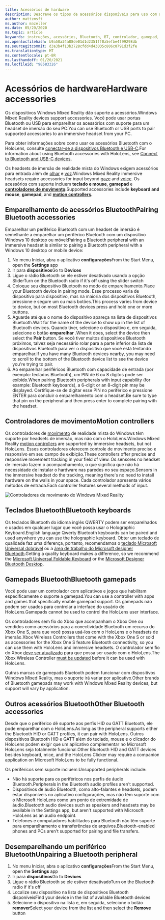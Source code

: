 ```yaml
---
title: Acessórios de hardware
description: Descreve os tipos de acessórios disponíveis para uso com a realidade mista do Windows e como configurá-los.
author: mattzmsft
ms.author: mazeller
ms.date: 05/20/2020
ms.topic: article
keywords: instruções, acessórios, Bluetooth, BT, controlador, gamepad, clico, Xbox, hardware, headset de realidade misturada, headset de realidade mista do Windows, headset da realidade virtual e controlador de movimento
ms.openlocfilehash: b9a58a34a88de01d1d2351ff0a5efbe4f99298db
ms.sourcegitcommit: d3a3b4f13b3728cfdd4d43035c806c0791d3f2fe
ms.translationtype: MT
ms.contentlocale: pt-BR
ms.lasthandoff: 01/20/2021
ms.locfileid: "98583326"
---
```

# <a name="hardware-accessories"></a><span data-ttu-id="4c2fd-104">Acessórios de hardware</span><span class="sxs-lookup"><span data-stu-id="4c2fd-104">Hardware accessories</span></span>

<span data-ttu-id="4c2fd-105">Os dispositivos Windows Mixed Reality dão suporte a acessórios.</span><span class="sxs-lookup"><span data-stu-id="4c2fd-105">Windows Mixed Reality devices support accessories.</span></span> <span data-ttu-id="4c2fd-106">Você pode usar portas Bluetooth ou USB para emparelhar os acessórios com suporte para um headset de imersão do seu PC.</span><span class="sxs-lookup"><span data-stu-id="4c2fd-106">You can use Bluetooth or USB ports to pair supported accessories to an immersive headset from your PC.</span></span>

<span data-ttu-id="4c2fd-107">Para obter informações sobre como usar os acessórios Bluetooth com o HoloLens, consulte [conectar-se a dispositivos Bluetooth e USB-C](/hololens/hololens-connect-devices).</span><span class="sxs-lookup"><span data-stu-id="4c2fd-107">For information about using Bluetooth accessories with HoloLens, see [Connect to Bluetooth and USB-C devices](/hololens/hololens-connect-devices).</span></span>

<span data-ttu-id="4c2fd-108">Os headsets de imersão de realidade mista do Windows exigem acessórios para entrada além de [olhar](../design/gaze-and-commit.md) e [voz](../design/voice-input.md).</span><span class="sxs-lookup"><span data-stu-id="4c2fd-108">Windows Mixed Reality immersive headsets require accessories for input beyond [gaze](../design/gaze-and-commit.md) and [voice](../design/voice-input.md).</span></span> <span data-ttu-id="4c2fd-109">Os acessórios com suporte incluem **teclado e mouse**, **gamepad** e **[controladores de movimento](../design/motion-controllers.md)**.</span><span class="sxs-lookup"><span data-stu-id="4c2fd-109">Supported accessories include **keyboard and mouse**, **gamepad**, and **[motion controllers](../design/motion-controllers.md)**.</span></span>

## <a name="pairing-bluetooth-accessories"></a><span data-ttu-id="4c2fd-110">Emparelhamento de acessórios Bluetooth</span><span class="sxs-lookup"><span data-stu-id="4c2fd-110">Pairing Bluetooth accessories</span></span>

<span data-ttu-id="4c2fd-111">Emparelhar um periférico Bluetooth com um headset de imersão é semelhante a emparelhar um periférico Bluetooth com um dispositivo Windows 10 desktop ou móvel:</span><span class="sxs-lookup"><span data-stu-id="4c2fd-111">Pairing a Bluetooth peripheral with an immersive headset is similar to pairing a Bluetooth peripheral with a Windows 10 desktop or mobile device:</span></span>

1. <span data-ttu-id="4c2fd-112">No menu Iniciar, abra o aplicativo **configurações**</span><span class="sxs-lookup"><span data-stu-id="4c2fd-112">From the Start Menu, open the **Settings** app</span></span>
2. <span data-ttu-id="4c2fd-113">Ir para **dispositivos**</span><span class="sxs-lookup"><span data-stu-id="4c2fd-113">Go to **Devices**</span></span>
3. <span data-ttu-id="4c2fd-114">Ligue o rádio Bluetooth se ele estiver desativado usando a opção Slider</span><span class="sxs-lookup"><span data-stu-id="4c2fd-114">Turn on the Bluetooth radio if it's off using the slider switch</span></span>
4. <span data-ttu-id="4c2fd-115">Coloque seu dispositivo Bluetooth no modo de emparelhamento.</span><span class="sxs-lookup"><span data-stu-id="4c2fd-115">Place your Bluetooth device in pairing mode.</span></span> <span data-ttu-id="4c2fd-116">Esse processo varia de dispositivo para dispositivo, mas na maioria dos dispositivos Bluetooth, pressione e segure um ou mais botões.</span><span class="sxs-lookup"><span data-stu-id="4c2fd-116">This process varies from device to device, but on most Bluetooth devices press and hold one or more buttons.</span></span>
5. <span data-ttu-id="4c2fd-117">Aguarde até que o nome do dispositivo apareça na lista de dispositivos Bluetooth.</span><span class="sxs-lookup"><span data-stu-id="4c2fd-117">Wait for the name of the device to show up in the list of Bluetooth devices.</span></span> <span data-ttu-id="4c2fd-118">Quando tiver, selecione o dispositivo e, em seguida, selecione o botão **emparelhar** .</span><span class="sxs-lookup"><span data-stu-id="4c2fd-118">When it does, select the device then select the **Pair** button.</span></span> <span data-ttu-id="4c2fd-119">Se você tiver muitos dispositivos Bluetooth próximos, talvez seja necessário rolar para a parte inferior da lista de dispositivos Bluetooth para ver o dispositivo que você está tentando emparelhar.</span><span class="sxs-lookup"><span data-stu-id="4c2fd-119">If you have many Bluetooth devices nearby, you may need to scroll to the bottom of the Bluetooth device list to see the device you're trying to pair.</span></span>
6. <span data-ttu-id="4c2fd-120">Ao emparelhar periféricos Bluetooth com capacidade de entrada (por exemplo: teclados Bluetooth), um PIN de 6 ou 8 dígitos pode ser exibido.</span><span class="sxs-lookup"><span data-stu-id="4c2fd-120">When pairing Bluetooth peripherals with input capability (for example: Bluetooth keyboards), a 6-digit or an 8-digit pin may be displayed.</span></span> <span data-ttu-id="4c2fd-121">Certifique-se de digitar esse PIN no periférico e pressione ENTER para concluir o emparelhamento com o headset.</span><span class="sxs-lookup"><span data-stu-id="4c2fd-121">Be sure to type that pin on the peripheral and then press enter to complete pairing with the headset.</span></span>

## <a name="motion-controllers"></a><span data-ttu-id="4c2fd-122">Controladores de movimento</span><span class="sxs-lookup"><span data-stu-id="4c2fd-122">Motion controllers</span></span>

<span data-ttu-id="4c2fd-123">Os controladores de [movimento](../design/motion-controllers.md) de realidade mista do Windows têm suporte por headsets de imersão, mas não com o HoloLens.</span><span class="sxs-lookup"><span data-stu-id="4c2fd-123">Windows Mixed Reality [motion controllers](../design/motion-controllers.md) are supported by immersive headsets, but not HoloLens.</span></span> <span data-ttu-id="4c2fd-124">Esses controladores oferecem controle de movimento preciso e responsivo em seu campo de exibição.</span><span class="sxs-lookup"><span data-stu-id="4c2fd-124">These controllers offer precise and responsive movement tracking in your field of view.</span></span> <span data-ttu-id="4c2fd-125">Os sensores no headset de imersão fazem o acompanhamento, o que significa que não há necessidade de instalar o hardware nas paredes no seu espaço.</span><span class="sxs-lookup"><span data-stu-id="4c2fd-125">Sensors in the immersive headset do the tracking, meaning there's no need to install hardware on the walls in your space.</span></span> <span data-ttu-id="4c2fd-126">Cada controlador apresenta vários métodos de entrada.</span><span class="sxs-lookup"><span data-stu-id="4c2fd-126">Each controller features several methods of input.</span></span>

![Controladores de movimento do Windows Mixed Reality](../design/images/winmr-ck-1080x1080-350px.jpg)

## <a name="bluetooth-keyboards"></a><span data-ttu-id="4c2fd-128">Teclados Bluetooth</span><span class="sxs-lookup"><span data-stu-id="4c2fd-128">Bluetooth keyboards</span></span>

<span data-ttu-id="4c2fd-129">Os teclados Bluetooth do idioma inglês QWERTY podem ser emparelhados e usados em qualquer lugar que você possa usar o Holographic Keyboard.</span><span class="sxs-lookup"><span data-stu-id="4c2fd-129">English language Qwerty Bluetooth keyboards can be paired and used anywhere you can use the holographic keyboard.</span></span> <span data-ttu-id="4c2fd-130">Obter um teclado de qualidade faz uma diferença, portanto, recomendamos o [teclado Microsoft Universal dobrável](https://www.microsoft.com/accessories/products/keyboards/universal-foldable-keyboard/gu5-00001) ou a [área de trabalho do Microsoft designer Bluetooth](https://www.microsoft.com/accessories/products/keyboards/designer-bluetooth-desktop/7n9-00001).</span><span class="sxs-lookup"><span data-stu-id="4c2fd-130">Getting a quality keyboard makes a difference, so we recommend the [Microsoft Universal Foldable Keyboard](https://www.microsoft.com/accessories/products/keyboards/universal-foldable-keyboard/gu5-00001) or the [Microsoft Designer Bluetooth Desktop](https://www.microsoft.com/accessories/products/keyboards/designer-bluetooth-desktop/7n9-00001).</span></span>

## <a name="bluetooth-gamepads"></a><span data-ttu-id="4c2fd-131">Gamepads Bluetooth</span><span class="sxs-lookup"><span data-stu-id="4c2fd-131">Bluetooth gamepads</span></span>

<span data-ttu-id="4c2fd-132">Você pode usar um controlador com aplicativos e jogos que habilitam especificamente o suporte a gamepad.</span><span class="sxs-lookup"><span data-stu-id="4c2fd-132">You can use a controller with apps and games that specifically enable gamepad support.</span></span> <span data-ttu-id="4c2fd-133">Os gamepads não podem ser usados para controlar a interface do usuário do HoloLens.</span><span class="sxs-lookup"><span data-stu-id="4c2fd-133">Gamepads cannot be used to control the HoloLens user interface.</span></span>

<span data-ttu-id="4c2fd-134">Os controladores sem fio do Xbox que acompanham o Xbox One ou vendidos como acessórios para a conectividade Bluetooth um recurso do Xbox One S, para que você possa usá-los com o HoloLens e o headsets de imersão.</span><span class="sxs-lookup"><span data-stu-id="4c2fd-134">Xbox Wireless Controllers that come with the Xbox One S or sold as accessories for the Xbox One S feature Bluetooth connectivity, so you can use them with HoloLens and immersive headsets.</span></span> <span data-ttu-id="4c2fd-135">O controlador sem fio do Xbox [deve ser atualizado](https://support.xbox.com/xbox-one/accessories/update-controller-for-stereo-headset-adapter) para que possa ser usado com o HoloLens.</span><span class="sxs-lookup"><span data-stu-id="4c2fd-135">The Xbox Wireless Controller [must be updated](https://support.xbox.com/xbox-one/accessories/update-controller-for-stereo-headset-adapter) before it can be used with HoloLens.</span></span>

<span data-ttu-id="4c2fd-136">Outras marcas de gamepads Bluetooth podem funcionar com dispositivos Windows Mixed Reality, mas o suporte irá variar por aplicativo.</span><span class="sxs-lookup"><span data-stu-id="4c2fd-136">Other brands of Bluetooth gamepads may work with Windows Mixed Reality devices, but support will vary by application.</span></span>

## <a name="other-bluetooth-accessories"></a><span data-ttu-id="4c2fd-137">Outros acessórios Bluetooth</span><span class="sxs-lookup"><span data-stu-id="4c2fd-137">Other Bluetooth accessories</span></span>

<span data-ttu-id="4c2fd-138">Desde que o periférico dê suporte aos perfis HID ou GATT Bluetooth, ele pode emparelhar com o HoloLens.</span><span class="sxs-lookup"><span data-stu-id="4c2fd-138">As long as the peripheral supports either the Bluetooth HID or GATT profiles, it can pair with HoloLens.</span></span> <span data-ttu-id="4c2fd-139">Outros dispositivos Bluetooth HID e GATT além do teclado, mouse e o clicador do HoloLens podem exigir que um aplicativo complementar no Microsoft HoloLens seja totalmente funcional.</span><span class="sxs-lookup"><span data-stu-id="4c2fd-139">Other Bluetooth HID and GATT devices besides keyboard, mice, and the HoloLens Clicker may require a companion application on Microsoft HoloLens to be fully functional.</span></span>

<span data-ttu-id="4c2fd-140">Os periféricos sem suporte incluem:</span><span class="sxs-lookup"><span data-stu-id="4c2fd-140">Unsupported peripherals include:</span></span>

* <span data-ttu-id="4c2fd-141">Não há suporte para os periféricos nos perfis de áudio Bluetooth.</span><span class="sxs-lookup"><span data-stu-id="4c2fd-141">Peripherals in the Bluetooth audio profiles aren't supported.</span></span>
* <span data-ttu-id="4c2fd-142">Dispositivos de áudio Bluetooth, como alto-falantes e headsets, podem estar disponíveis no aplicativo configurações, mas não têm suporte com o Microsoft HoloLens como um ponto de extremidade de áudio.</span><span class="sxs-lookup"><span data-stu-id="4c2fd-142">Bluetooth audio devices such as speakers and headsets may be available in the Settings app, but aren't supported with Microsoft HoloLens as an audio endpoint.</span></span>
* <span data-ttu-id="4c2fd-143">Telefones e computadores habilitados para Bluetooth não têm suporte para emparelhamento e transferências de arquivos.</span><span class="sxs-lookup"><span data-stu-id="4c2fd-143">Bluetooth-enabled phones and PCs aren't supported for pairing and file transfers.</span></span>

## <a name="unpairing-a-bluetooth-peripheral"></a><span data-ttu-id="4c2fd-144">Desemparelhando um periférico Bluetooth</span><span class="sxs-lookup"><span data-stu-id="4c2fd-144">Unpairing a Bluetooth peripheral</span></span>

1. <span data-ttu-id="4c2fd-145">No menu Iniciar, abra o aplicativo **configurações**</span><span class="sxs-lookup"><span data-stu-id="4c2fd-145">From the Start Menu, open the **Settings** app</span></span>
2. <span data-ttu-id="4c2fd-146">Ir para **dispositivos**</span><span class="sxs-lookup"><span data-stu-id="4c2fd-146">Go to **Devices**</span></span>
3. <span data-ttu-id="4c2fd-147">Ligue o rádio Bluetooth se ele estiver desativado</span><span class="sxs-lookup"><span data-stu-id="4c2fd-147">Turn on the Bluetooth radio if it's off</span></span>
4. <span data-ttu-id="4c2fd-148">Localize seu dispositivo na lista de dispositivos Bluetooth disponíveis</span><span class="sxs-lookup"><span data-stu-id="4c2fd-148">Find your device in the list of available Bluetooth devices</span></span>
5. <span data-ttu-id="4c2fd-149">Selecione o dispositivo na lista e, em seguida, selecione o botão **remover**</span><span class="sxs-lookup"><span data-stu-id="4c2fd-149">Select your device from the list and then select the **Remove** button</span></span>